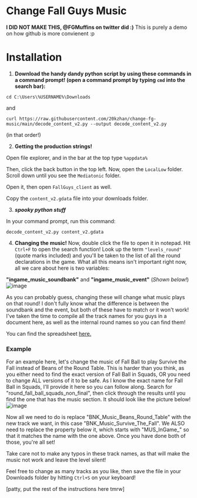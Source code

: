 # Change Fall Guys Music
**I DID NOT MAKE THIS, @FGMuffins on twitter did :)**
This is purely a demo on how github is more convienent :p

# Installation

1. **Download the handy dandy python script by using these commands in a command prompt! (open a command prompt by typing `cmd` into the search bar):**
```
cd C:\Users\%USERNAME%\Downloads
```
and
```
curl https://raw.githubusercontent.com/20kzhan/change-fg-music/main/decode_content_v2.py --output decode_content_v2.py
```
(in that order!)

2. **Getting the production strings!**

Open file explorer, and in the bar at the top type `%appdata%`

Then, click the back button in the top left. Now, open the `LocalLow` folder. Scroll down until you see the `Mediatonic` folder.

Open it, then open `FallGuys_client` as well.

Copy the `content_v2.gdata` file into your downloads folder.

3. ***spooky python stuff***

In your command prompt, run this command:
```
decode_content_v2.py content_v2.gdata
```

4. **Changing the music!**
Now, double click the file to open it in notepad. Hit `Ctrl+F` to open the search function! Look up the term `"levels_round"` (quote marks included) and you'll be taken to the list of all the round declarations in the game. What all this means isn't important right now, all we care about here is two variables: 

**"ingame_music_soundbank"** and **"ingame_music_event"** (*Shown below!*)
![image](https://user-images.githubusercontent.com/49377371/205427282-b4800fe8-fb59-4d57-951e-c1ac457c301c.png)

As you can probably guess, changing these will change what music plays on that round! I don't fully know what the difference is between the soundbank and the event, but both of these have to match or it won't work! I've taken the time to compile all the track names for you guys in a document here, as well as the internal round names so you can find them!

You can find the spreadsheet [here.](https://docs.google.com/spreadsheets/d/1wusidMJCEFIgZfC757F08wmsawP5RbqYj1noBzLtdWM/edit?usp=sharing)

### Example

For an example here, let's change the music of Fall Ball to play Survive the Fall instead of Beans of the Round Table. This is harder than you think, as you either need to find the exact version of Fall Ball in Squads, OR you need to change ALL versions of it to be safe. As I know the exact name for Fall Ball in Squads, I'll provide it here so you can follow along. Search for "round_fall_ball_squads_non_final", then click through the results until you find the one that has the music section. It should look like the picture below!
![image](https://user-images.githubusercontent.com/49377371/205427814-597d33ef-22c4-4f04-9b8e-bb69914e0db8.png)

Now all we need to do is replace "BNK_Music_Beans_Round_Table" with the new track we want, in this case "BNK_Music_Survive_The_Fall". We ALSO need to replace the property below it, which starts with "MUS_InGame_" so that it matches the name with the one above. Once you have done both of those, you're all set!

Take care not to make any typos in these track names, as that will make the music not work and leave the level silent!

Feel free to change as many tracks as you like, then save the file in your Downloads folder by hitting `Ctrl+S` on your keyboard!

[patty, put the rest of the instructions here tmrw]
